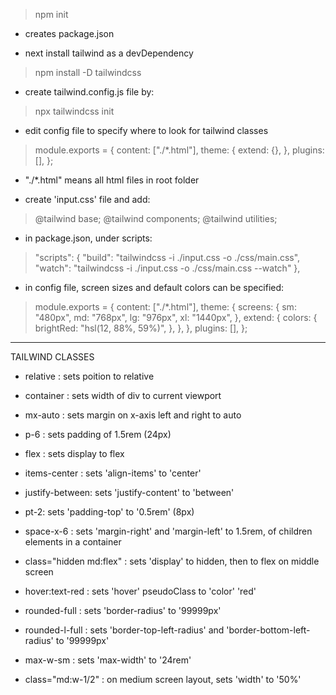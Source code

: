 > npm init

- creates package.json

- next install tailwind as a devDependency

> npm install -D tailwindcss

- create tailwind.config.js file by:

> npx tailwindcss init

- edit config file to specify where to look for tailwind classes

> module.exports = {
  content: ["./*.html"],
  theme: {
    extend: {},
  },
  plugins: [],
};

- "./*.html" means all html files in root folder

- create 'input.css' file and add:

> @tailwind base;
> @tailwind components;
> @tailwind utilities;

- in package.json, under scripts:

> "scripts": {
    "build": "tailwindcss -i ./input.css -o ./css/main.css",
    "watch": "tailwindcss -i ./input.css -o ./css/main.css --watch"
  },



- in config file, screen sizes and default colors can be specified:

> module.exports = {
  content: ["./*.html"],
  theme: {
    screens: {
      sm: "480px",
      md: "768px",
      lg: "976px",
      xl: "1440px",
    },
    extend: {
      colors: {
        brightRed: "hsl(12, 88%, 59%)",
      },
    },
  },
  plugins: [],
};


-----------------------------------------------------------------------------

TAILWIND CLASSES

- relative : sets poition to relative

- container : sets width of div to current viewport

- mx-auto : sets margin on x-axis left and right to auto

- p-6 : sets padding of 1.5rem (24px)

- flex : sets display to flex

- items-center : sets 'align-items' to 'center'

- justify-between: sets 'justify-content' to 'between'

- pt-2: sets 'padding-top' to '0.5rem' (8px)

- space-x-6 : sets 'margin-right' and 'margin-left' to 1.5rem, of children elements in a container

- class="hidden md:flex" : sets 'display' to hidden, then to flex on middle screen

- hover:text-red : sets 'hover' pseudoClass to 'color' 'red'

- rounded-full : sets 'border-radius' to '99999px'

- rounded-l-full : sets 'border-top-left-radius' and 'border-bottom-left-radius' to '99999px'

- max-w-sm : sets 'max-width' to '24rem'

- class="md:w-1/2" : on medium screen layout, sets 'width' to '50%'








